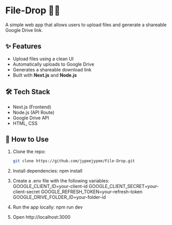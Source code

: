# File-Drop 📂🚀

A simple web app that allows users to upload files and generate a shareable Google Drive link.

## ✨ Features

- Upload files using a clean UI
- Automatically uploads to Google Drive
- Generates a shareable download link
- Built with **Next.js** and **Node.js**

## 🛠️ Tech Stack

- Next.js (Frontend)
- Node.js (API Route)
- Google Drive API
- HTML, CSS

## 📁 How to Use

1. Clone the repo:
   ```bash
   git clone https://github.com/jypeejypee/File-Drop.git

2. Install dependencies:
npm install

3. Create a .env file with the following variables:
GOOGLE_CLIENT_ID=your-client-id
GOOGLE_CLIENT_SECRET=your-client-secret
GOOGLE_REFRESH_TOKEN=your-refresh-token
GOOGLE_DRIVE_FOLDER_ID=your-folder-id

4. Run the app locally:
npm run dev

5. Open http://localhost:3000

